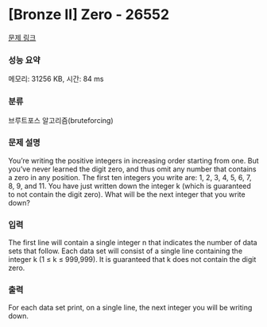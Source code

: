 # [Bronze II] Zero - 26552 

[문제 링크](https://www.acmicpc.net/problem/26552) 

### 성능 요약

메모리: 31256 KB, 시간: 84 ms

### 분류

브루트포스 알고리즘(bruteforcing)

### 문제 설명

<p>You’re writing the positive integers in increasing order starting from one. But you’ve never learned the digit zero, and thus omit any number that contains a zero in any position. The first ten integers you write are: 1, 2, 3, 4, 5, 6, 7, 8, 9, and 11. You have just written down the integer k (which is guaranteed to not contain the digit zero). What will be the next integer that you write down?</p>

### 입력 

 <p>The first line will contain a single integer n that indicates the number of data sets that follow. Each data set will consist of a single line containing the integer k (1 ≤ k ≤ 999,999). It is guaranteed that k does not contain the digit zero.</p>

### 출력 

 <p>For each data set print, on a single line, the next integer you will be writing down.</p>

